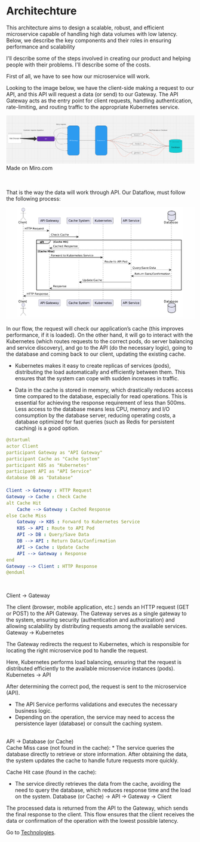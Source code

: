 # Architechture

This architecture aims to design a scalable, robust, and efficient microservice capable of handling high data volumes with low latency. Below, we describe the key components and their roles in ensuring performance and scalability

I'll describe some of the steps involved in creating our product and helping people with their problems. I'll describe some of the costs.

First of all, we have to see how our microservice will work. 

Looking to the image below, we have the client-side making a request to our API, and this API will request a data (or send) to our Gateway. The API Gateway acts as the entry point for client requests, handling authentication, rate-limiting, and routing traffic to the appropriate Kubernetes service.

<img src="/images/flow.png">
Made on Miro.com<br><br><br>



That is the way the data will work through API. Our Dataflow, must follow the following process:

<img src="/images/dataflow.png">

In our flow, the request will check our application’s cache (this improves performance, if it is loaded). On the other hand, it will go to interact with the Kubernetes (which routes requests to the correct pods, do server balancing and service discovery), and go to the API (do the necessary logic), going to the database and coming back to our client, updating the existing cache. 

* Kubernetes makes it easy to create replicas of services (pods), distributing the load automatically and efficiently between them. This ensures that the system can cope with sudden increases in traffic.

* Data in the cache is stored in memory, which drastically reduces access time compared to the database, especially for read operations. This is essential for achieving the response requirement of less than 500ms. Less access to the database means less CPU, memory and I/O consumption by the database server, reducing operating costs, a database optimized for fast queries (such as Redis for persistent caching) is a good option.

```yaml
@startuml
actor Client 
participant Gateway as "API Gateway"
participant Cache as "Cache System"
participant K8S as "Kubernetes"
participant API as "API Service"
database DB as "Database"

Client -> Gateway : HTTP Request
Gateway -> Cache : Check Cache
alt Cache Hit
    Cache --> Gateway : Cached Response
else Cache Miss
    Gateway -> K8S : Forward to Kubernetes Service
    K8S -> API : Route to API Pod
    API -> DB : Query/Save Data
    DB --> API : Return Data/Confirmation
    API -> Cache : Update Cache
    API --> Gateway : Response
end
Gateway --> Client : HTTP Response
@enduml
```
<br>


Client → Gateway

The client (browser, mobile application, etc.) sends an HTTP request (GET or POST) to the API Gateway.
The Gateway serves as a single gateway to the system, ensuring security (authentication and authorization) and allowing scalability by distributing requests among the available services.
Gateway → Kubernetes

The Gateway redirects the request to Kubernetes, which is responsible for locating the right microservice pod to handle the request.

Here, Kubernetes performs load balancing, ensuring that the request is distributed efficiently to the available microservice instances (pods).
Kubernetes → API

After determining the correct pod, the request is sent to the microservice (API).
 * The API Service performs validations and executes the necessary business logic.
 * Depending on the operation, the service may need to access the persistence layer (database) or consult the caching system.

</br>
API → Database (or Cache)</br>
Cache Miss case (not found in the cache):
 * The service queries the database directly to retrieve or store information. After obtaining the data, the system updates the cache to handle future requests more quickly.

Cache Hit case (found in the cache):
 * The service directly retrieves the data from the cache, avoiding the need to query the database, which reduces response time and the load on the system.
Database (or Cache) → API → Gateway → Client

The processed data is returned from the API to the Gateway, which sends the final response to the client.
This flow ensures that the client receives the data or confirmation of the operation with the lowest possible latency.



Go to
 [Technologies](https://github.com/RafaelDaitx/TestMazzaTech/blob/main/technologies.md).
